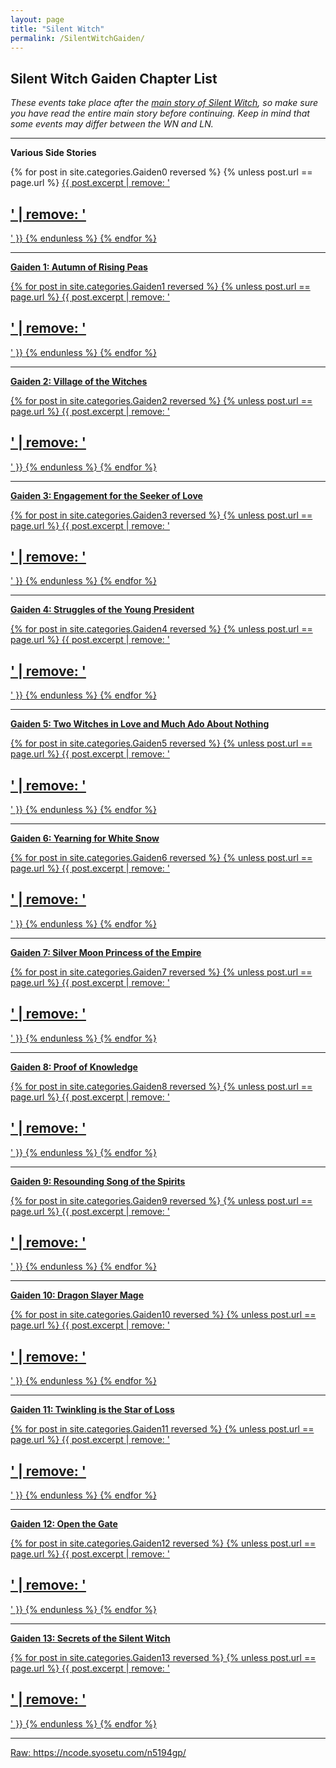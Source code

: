 ```yaml
---
layout: page
title: "Silent Witch"
permalink: /SilentWitchGaiden/
---
```


<h2>Silent Witch Gaiden Chapter List</h2>

*These events take place after the <a href="https://papersurgery.wordpress.com/novel/silent-witch/">main story of Silent Witch</a>, so make sure you have read the entire main story before continuing. Keep in mind that some events may differ between the WN and LN.*

---

**Various Side Stories**

{% for post in site.categories.Gaiden0 reversed %}
{% unless post.url == page.url %}
  <a href="{{ post.url }}">{{ post.excerpt | remove: '<h2>' | remove: '</h2>' }}
{% endunless %}
{% endfor %}

---

**Gaiden 1: Autumn of Rising Peas**

{% for post in site.categories.Gaiden1 reversed %}
{% unless post.url == page.url %}
  <a href="{{ post.url }}">{{ post.excerpt | remove: '<h2>' | remove: '</h2>' }}
{% endunless %}
{% endfor %}

---

**Gaiden 2: Village of the Witches**

{% for post in site.categories.Gaiden2 reversed %}
{% unless post.url == page.url %}
  <a href="{{ post.url }}">{{ post.excerpt | remove: '<h2>' | remove: '</h2>' }}
{% endunless %}
{% endfor %}

---

**Gaiden 3: Engagement for the Seeker of Love**

{% for post in site.categories.Gaiden3 reversed %}
{% unless post.url == page.url %}
  <a href="{{ post.url }}">{{ post.excerpt | remove: '<h2>' | remove: '</h2>' }}
{% endunless %}
{% endfor %}

---

**Gaiden 4: Struggles of the Young President**

{% for post in site.categories.Gaiden4 reversed %}
{% unless post.url == page.url %}
  <a href="{{ post.url }}">{{ post.excerpt | remove: '<h2>' | remove: '</h2>' }}
{% endunless %}
{% endfor %}

---

**Gaiden 5: Two Witches in Love and Much Ado About Nothing**

{% for post in site.categories.Gaiden5 reversed %}
{% unless post.url == page.url %}
  <a href="{{ post.url }}">{{ post.excerpt | remove: '<h2>' | remove: '</h2>' }}
{% endunless %}
{% endfor %}

---

**Gaiden 6: Yearning for White Snow**

{% for post in site.categories.Gaiden6 reversed %}
{% unless post.url == page.url %}
  <a href="{{ post.url }}">{{ post.excerpt | remove: '<h2>' | remove: '</h2>' }}
{% endunless %}
{% endfor %}

---

**Gaiden 7: Silver Moon Princess of the Empire**

{% for post in site.categories.Gaiden7 reversed %}
{% unless post.url == page.url %}
  <a href="{{ post.url }}">{{ post.excerpt | remove: '<h2>' | remove: '</h2>' }}
{% endunless %}
{% endfor %}

---

**Gaiden 8: Proof of Knowledge**

{% for post in site.categories.Gaiden8 reversed %}
{% unless post.url == page.url %}
  <a href="{{ post.url }}">{{ post.excerpt | remove: '<h2>' | remove: '</h2>' }}
{% endunless %}
{% endfor %}

---

**Gaiden 9: Resounding Song of the Spirits**

{% for post in site.categories.Gaiden9 reversed %}
{% unless post.url == page.url %}
  <a href="{{ post.url }}">{{ post.excerpt | remove: '<h2>' | remove: '</h2>' }}
{% endunless %}
{% endfor %}

---

**Gaiden 10: Dragon Slayer Mage**

{% for post in site.categories.Gaiden10 reversed %}
{% unless post.url == page.url %}
  <a href="{{ post.url }}">{{ post.excerpt | remove: '<h2>' | remove: '</h2>' }}
{% endunless %}
{% endfor %}

---

**Gaiden 11: Twinkling is the Star of Loss**

{% for post in site.categories.Gaiden11 reversed %}
{% unless post.url == page.url %}
  <a href="{{ post.url }}">{{ post.excerpt | remove: '<h2>' | remove: '</h2>' }}
{% endunless %}
{% endfor %}

---

**Gaiden 12: Open the Gate**

{% for post in site.categories.Gaiden12 reversed %}
{% unless post.url == page.url %}
  <a href="{{ post.url }}">{{ post.excerpt | remove: '<h2>' | remove: '</h2>' }}
{% endunless %}
{% endfor %}

---

**Gaiden 13: Secrets of the Silent Witch**

{% for post in site.categories.Gaiden13 reversed %}
{% unless post.url == page.url %}
  <a href="{{ post.url }}">{{ post.excerpt | remove: '<h2>' | remove: '</h2>' }}
{% endunless %}
{% endfor %}

---

Raw: https://ncode.syosetu.com/n5194gp/
